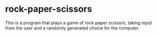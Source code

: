 # rock-paper-scissors
This is a program that plays a game of rock paper scissors, taking input from the user and a randomly generated choice for the computer.
